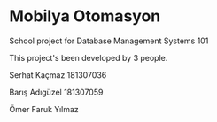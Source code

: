 # Mobilya Otomasyon
School project for Database Management Systems 101


This project's been developed by 3 people.

Serhat Kaçmaz 181307036

Barış Adıgüzel 181307059

Ömer Faruk Yılmaz
